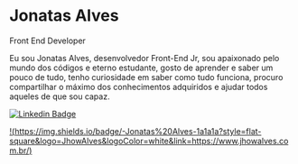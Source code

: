 # Jonatas Alves

Front End Developer

Eu sou Jonatas Alves, desenvolvedor Front-End Jr, sou apaixonado pelo mundo dos códigos e eterno estudante, gosto de aprender e saber um pouco de tudo, tenho curiosidade em saber como tudo funciona, procuro compartilhar o máximo dos conhecimentos adquiridos e ajudar todos aqueles de que sou capaz.

[![Linkedin Badge](https://img.shields.io/badge/-Jonatas%20Alves-1a1a1a?style=flat-square&logo=Linkedin&logoColor=white&link=https://www.linkedin.com/in/jonatasalves/)](https://www.linkedin.com/in/jonatasalves/)

[!(https://img.shields.io/badge/-Jonatas%20Alves-1a1a1a?style=flat-square&logo=JhowAlves&logoColor=white&link=https://www.jhowalves.com.br/)](https://www.jhowalves.com.br/)
